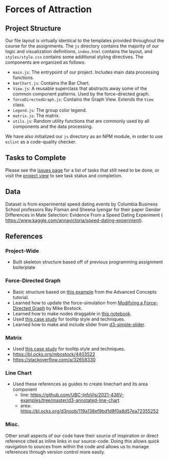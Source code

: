 # Forces of Attraction
## Project Structure
Our file layout is virtually identical to the templates provided throughout the course for the assignments. The `js` directory contains the majority of our logic and visualization
definitions, `index.html` contains the layout, and `styles/style.css` contains some additional styling directives. The components are organized as follows:
- `main.js`: The entrypoint of our project. Includes main data processing functions.
- `barChart.js`: Contains the Bar Chart.
- `View.js`: A reusable superclass that abstracts away some of the common component patterns. Used by the force-directed graph.
- `forceDirectedGraph.js`: Contains the Graph View. Extends the `View` class.
- `Legend.js`: The group color legend.
- `matrix.js`: The matrix.
- `utils.js`: Random utility functions that are commonly used by all components and the data processing.

We have also initialized our `js` directory as an NPM module, in order to use `eslint` as a code-quality checker.
## Tasks to Complete
Please see the [issues page](https://github.students.cs.ubc.ca/cpsc436v-2020w-t2/436v-project_l9o1b_q9l1b_r6w0b/issues) for a list of tasks that still need to be done, or visit the [project view](https://github.students.cs.ubc.ca/cpsc436v-2020w-t2/436v-project_l9o1b_q9l1b_r6w0b/projects/1) to see task status and completion.
## Data
Dataset is from experimental speed dating events by Columbia Business School professors Ray Fisman and Sheena Iyengar for their paper Gender Differences in Mate Selection: Evidence From a Speed Dating Experiment (​https://www.kaggle.com/annavictoria/speed-dating-experiment​).
## References
### Project-Wide
- Built skeleton structure based off of previous programming assignment boilerplate
### Force-Directed Graph
- Basic structure based on [this example](https://codesandbox.io/s/github/UBC-InfoVis/2021-436V-examples/tree/master/d3-force-directed-graph?file=/css/style.css:212-236) from the Advanced Concepts tutorial.
- Learned how to update the force-simulation from [Modifying a Force-Directed Graph](https://observablehq.com/@d3/modifying-a-force-directed-graph) by Mike Bostock.
- Learned how to make nodes draggable in [this notebook](https://observablehq.com/@d3/force-directed-graph).
- Used [this case study](https://github.com/UBC-InfoVis/2021-436V-case-studies/blob/097d13b05d587f4fab3e3fcd23f5e99274397c2c/case-study_measles-and-vaccines/css/style.css) for tooltip style and techniques.
- Learned how to make and include slider from [d3-simple-slider](https://bl.ocks.org/johnwalley/e1d256b81e51da68f7feb632a53c3518).
### Matrix
- Used [this case study](https://github.com/UBC-InfoVis/2021-436V-case-studies/blob/097d13b05d587f4fab3e3fcd23f5e99274397c2c/case-study_measles-and-vaccines/css/style.css) for tooltip style and techniques.
- https://bl.ocks.org/mbostock/4403522
- https://stackoverflow.com/a/32658330

### Line Chart
- Used these references as guides to create linechart and its area component
    - line: https://github.com/UBC-InfoVis/2021-436V-examples/tree/master/d3-annotated-line-chart
    - area: https://bl.ocks.org/d3noob/119a138ef9bd1d8f0a8d57ea72355252

### Misc.
Other small aspects of our code have their source of inspiration or direct reference cited as
inline links in our source-code. Doing this allows quick navigation to sources from within the code
and allows us to manage references through version control more easily.

